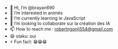 - 👋 Hi, I’m @brayan690
- 👀 I’m interested in animés
- 🌱 I’m currently learning le JavaScript 
- 💞️ I’m looking to collaborate sur la création des IA
- 📫 How to reach me : robertngonji554@gmail.com
- 😄  otaku: oui
- ⚡ Fun fact: 😁😁😁

<!---
brayan690/brayan690 is a ✨ special ✨ repository because its `README.md` (this file) appears on your GitHub profile.
You can click the Preview link to take a look at your changes.
--->
